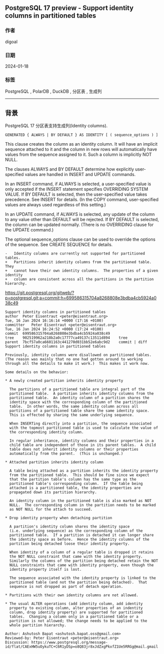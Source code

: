 ## PostgreSQL 17 preview - Support identity columns in partitioned tables      
                                          
### 作者                                          
digoal                                          
                                          
### 日期                                          
2024-01-18                                   
                                          
### 标签                                          
PostgreSQL , PolarDB , DuckDB , 分区表 , 生成列       
                                          
----                                          
                                          
## 背景     
PostgreSQL 17 分区表支持生成列(Identity columns).      
  
```  
GENERATED { ALWAYS | BY DEFAULT } AS IDENTITY [ ( sequence_options ) ]   
```  
  
This clause creates the column as an identity column. It will have an implicit sequence attached to it and the column in new rows will automatically have values from the sequence assigned to it. Such a column is implicitly NOT NULL.  
  
The clauses ALWAYS and BY DEFAULT determine how explicitly user-specified values are handled in INSERT and UPDATE commands.  
  
In an INSERT command, if ALWAYS is selected, a user-specified value is only accepted if the INSERT statement specifies OVERRIDING SYSTEM VALUE. If BY DEFAULT is selected, then the user-specified value takes precedence. See INSERT for details. (In the COPY command, user-specified values are always used regardless of this setting.)  
  
In an UPDATE command, if ALWAYS is selected, any update of the column to any value other than DEFAULT will be rejected. If BY DEFAULT is selected, the column can be updated normally. (There is no OVERRIDING clause for the UPDATE command.)  
  
The optional sequence_options clause can be used to override the options of the sequence. See CREATE SEQUENCE for details.  
  
  
```  
-   Identity columns are currently not supported for partitioned tables.  
+   Partitions inherit identity columns from the partitioned table.  They  
+   cannot have their own identity columns.  The properties of a given identity  
+   column are consistent across all the partitions in the partition hierarchy.  
```  
  
  
https://git.postgresql.org/gitweb/?p=postgresql.git;a=commit;h=699586315704a8268808e3bdba4cb5924a038c49  
  
```  
Support identity columns in partitioned tables  
author	Peter Eisentraut <peter@eisentraut.org>	  
Tue, 16 Jan 2024 16:16:14 +0000 (17:16 +0100)  
committer	Peter Eisentraut <peter@eisentraut.org>	  
Tue, 16 Jan 2024 16:24:52 +0000 (17:24 +0100)  
commit	699586315704a8268808e3bdba4cb5924a038c49  
tree	902519962a218b2a0c17777ca49137c13511d894	tree  
parent	7bcf57a0ca6601163c441270d031bb52e6abc9d2	commit | diff  
Support identity columns in partitioned tables  
  
Previously, identity columns were disallowed on partitioned tables.  
(The reason was mainly that no one had gotten around to working  
through all the details to make it work.)  This makes it work now.  
  
Some details on the behavior:  
  
* A newly created partition inherits identity property  
  
  The partitions of a partitioned table are integral part of the  
  partitioned table.  A partition inherits identity columns from the  
  partitioned table.  An identity column of a partition shares the  
  identity space with the corresponding column of the partitioned  
  table.  In other words, the same identity column across all  
  partitions of a partitioned table share the same identity space.  
  This is effected by sharing the same underlying sequence.  
  
  When INSERTing directly into a partition, the sequence associated  
  with the topmost partitioned table is used to calculate the value of  
  the corresponding identity column.  
  
  In regular inheritance, identity columns and their properties in a  
  child table are independent of those in its parent tables.  A child  
  table does not inherit identity columns or their properties  
  automatically from the parent.  (This is unchanged.)  
  
* Attached partition inherits identity column  
  
  A table being attached as a partition inherits the identity property  
  from the partitioned table.  This should be fine since we expect  
  that the partition table's column has the same type as the  
  partitioned table's corresponding column.  If the table being  
  attached is a partitioned table, the identity properties are  
  propagated down its partition hierarchy.  
  
  An identity column in the partitioned table is also marked as NOT  
  NULL.  The corresponding column in the partition needs to be marked  
  as NOT NULL for the attach to succeed.  
  
* Drop identity property when detaching partition  
  
  A partition's identity column shares the identity space  
  (i.e. underlying sequence) as the corresponding column of the  
  partitioned table.  If a partition is detached it can longer share  
  the identity space as before.  Hence the identity columns of the  
  partition being detached loose their identity property.  
  
  When identity of a column of a regular table is dropped it retains  
  the NOT NULL constraint that came with the identity property.  
  Similarly the columns of the partition being detached retain the NOT  
  NULL constraints that came with identity property, even though the  
  identity property itself is lost.  
  
  The sequence associated with the identity property is linked to the  
  partitioned table (and not the partition being detached).  That  
  sequence is not dropped as part of detach operation.  
  
* Partitions with their own identity columns are not allowed.  
  
* The usual ALTER operations (add identity column, add identity  
  property to existing column, alter properties of an indentity  
  column, drop identity property) are supported for partitioned  
  tables.  Changing a column only in a partitioned table or a  
  partition is not allowed; the change needs to be applied to the  
  whole partition hierarchy.  
  
Author: Ashutosh Bapat <ashutosh.bapat.oss@gmail.com>  
Reviewed-by: Peter Eisentraut <peter@eisentraut.org>  
Discussion: https://www.postgresql.org/message-id/flat/CAExHW5uOykuTC+C6R1yDSp=o8Q83jr8xJdZxgPkxfZ1Ue5RRGg@mail.gmail.com  
```
  

